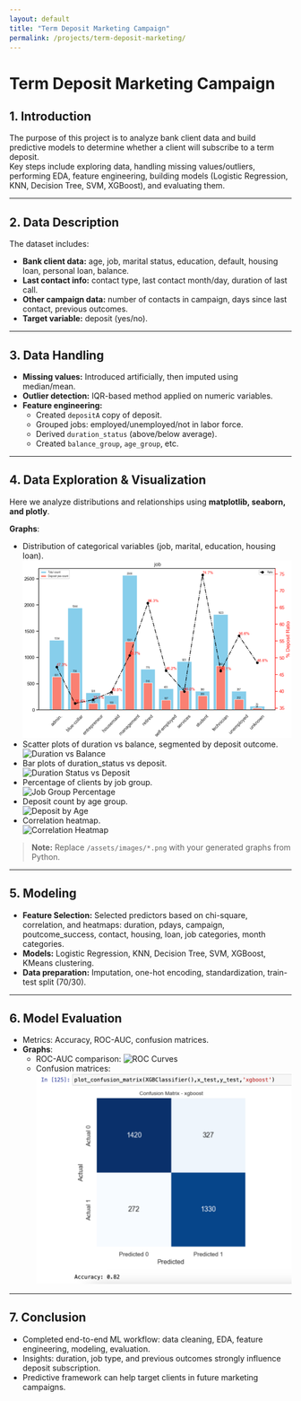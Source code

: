 ```yaml
---
layout: default
title: "Term Deposit Marketing Campaign"
permalink: /projects/term-deposit-marketing/
---
```


# Term Deposit Marketing Campaign

## 1. Introduction
The purpose of this project is to analyze bank client data and build predictive models to determine whether a client will subscribe to a term deposit.  
Key steps include exploring data, handling missing values/outliers, performing EDA, feature engineering, building models (Logistic Regression, KNN, Decision Tree, SVM, XGBoost), and evaluating them.

---

## 2. Data Description
The dataset includes:
- **Bank client data:** age, job, marital status, education, default, housing loan, personal loan, balance.
- **Last contact info:** contact type, last contact month/day, duration of last call.
- **Other campaign data:** number of contacts in campaign, days since last contact, previous outcomes.
- **Target variable:** deposit (yes/no).

---

## 3. Data Handling
- **Missing values:** Introduced artificially, then imputed using median/mean.
- **Outlier detection:** IQR-based method applied on numeric variables.
- **Feature engineering:**
  - Created `depositA` copy of deposit.
  - Grouped jobs: employed/unemployed/not in labor force.
  - Derived `duration_status` (above/below average).
  - Created `balance_group`, `age_group`, etc.

---

## 4. Data Exploration & Visualization

Here we analyze distributions and relationships using **matplotlib, seaborn, and plotly**.  

**Graphs**:  
- Distribution of categorical variables (job, marital, education, housing loan).  
  ![Job Distribution](/assets/images/td_job_distribution.png)  
- Scatter plots of duration vs balance, segmented by deposit outcome.  
  ![Duration vs Balance](/assets/images/td_duration_balance.png)  
- Bar plots of duration_status vs deposit.  
  ![Duration Status vs Deposit](/assets/images/td_duration_status.png)  
- Percentage of clients by job group.  
  ![Job Group Percentage](/assets/images/td_job_group.png)  
- Deposit count by age group.  
  ![Deposit by Age](/assets/images/td_deposit_age.png)  
- Correlation heatmap.  
  ![Correlation Heatmap](/assets/images/td_correlation.png)  

> **Note:** Replace `/assets/images/*.png` with your generated graphs from Python.

---

## 5. Modeling
- **Feature Selection:** Selected predictors based on chi-square, correlation, and heatmaps: duration, pdays, campaign, poutcome_success, contact, housing, loan, job categories, month categories.  
- **Models:** Logistic Regression, KNN, Decision Tree, SVM, XGBoost, KMeans clustering.  
- **Data preparation:** Imputation, one-hot encoding, standardization, train-test split (70/30).  

---

## 6. Model Evaluation
- Metrics: Accuracy, ROC-AUC, confusion matrices.  
- **Graphs**:  
  - ROC-AUC comparison: ![ROC Curves](/assets/images/td_roc_curves.png)  
  - Confusion matrices: ![Confusion Matrices](/assets/images/td_confusion.png)  

---

## 7. Conclusion
- Completed end-to-end ML workflow: data cleaning, EDA, feature engineering, modeling, evaluation.  
- Insights: duration, job type, and previous outcomes strongly influence deposit subscription.  
- Predictive framework can help target clients in future marketing campaigns.
